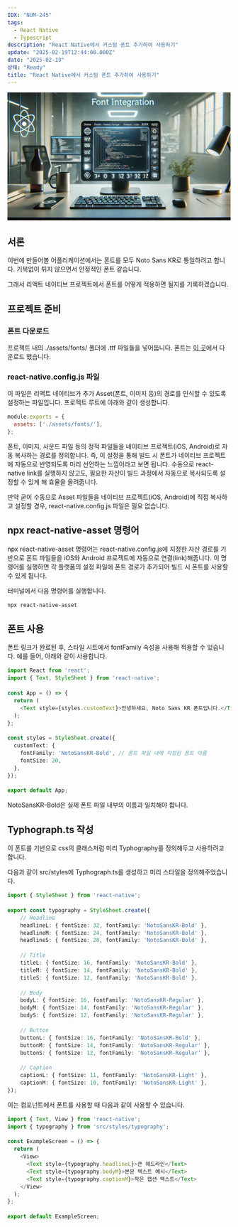 ```yaml
---
IDX: "NUM-245"
tags:
  - React Native
  - Typescript
description: "React Native에서 커스텀 폰트 추가하여 사용하기"
update: "2025-02-19T12:44:00.000Z"
date: "2025-02-19"
상태: "Ready"
title: "React Native에서 커스텀 폰트 추가하여 사용하기"
---
```

![](image1.png)
## 서론

이번에 만들어볼 어플리케이션에서는 폰트를 모두 Noto Sans KR로 통일하려고 합니다. 기복없이 튀지 않으면서 안정적인 폰트 같습니다. 

그래서 리액트 네이티브 프로젝트에서 폰트를 어떻게 적용하면 될지를 기록하겠습니다. 

## **프로젝트 준비**

### 폰트 다운로드

프로젝트 내의 ./assets/fonts/ 폴더에 .ttf 파일들을 넣어둡니다. 폰트는 [이 곳](https://fonts.google.com/noto/specimen/Noto+Sans+KR)에서 다운로드 했습니다. 

### **react-native.config.js 파일**

이 파일은 리액트 네이티브가 추가 Asset(폰트, 이미지 등)의 경로를 인식할 수 있도록 설정하는 파일입니다. 프로젝트 루트에 아래와 같이 생성합니다.

```javascript
module.exports = {
  assets: ['./assets/fonts/'],
};
```

폰트, 이미지, 사운드 파일 등의 정적 파일들을 네이티브 프로젝트(iOS, Android)로 자동 복사하는 경로를 정의합니다. 즉, 이 설정을 통해 빌드 시 폰트가 네이티브 프로젝트에 자동으로 반영되도록 미리 선언하는 느낌이라고 보면 됩니다. 수동으로 react-native link를 실행하지 않고도, 필요한 자산이 빌드 과정에서 자동으로 복사되도록 설정할 수 있게 해 효율을 올려줍니다. 

만약 굳이 수동으로 Asset 파일들을 네이티브 프로젝트(iOS, Android)에 직접 복사하고 설정할 경우, react-native.config.js 파일은 필요 없습니다.

## **npx react-native-asset 명령어**

npx react-native-asset 명령어는 react-native.config.js에 지정한 자산 경로를 기반으로 폰트 파일들을 iOS와 Android 프로젝트에 자동으로 연결(link)해줍니다. 이 명령어를 실행하면 각 플랫폼의 설정 파일에 폰트 경로가 추가되어 빌드 시 폰트를 사용할 수 있게 됩니다.

터미널에서 다음 명령어를 실행합니다.

```bash
npx react-native-asset
```

## **폰트 사용**

폰트 링크가 완료된 후, 스타일 시트에서 fontFamily 속성을 사용해 적용할 수 있습니다. 예를 들어, 아래와 같이 사용합니다.

```typescript
import React from 'react';
import { Text, StyleSheet } from 'react-native';

const App = () => {
  return (
    <Text style={styles.customText}>안녕하세요, Noto Sans KR 폰트입니다.</Text>
  );
};

const styles = StyleSheet.create({
  customText: {
    fontFamily: 'NotoSansKR-Bold', // 폰트 파일 내에 지정된 폰트 이름
    fontSize: 20,
  },
});

export default App;
```

NotoSansKR-Bold은 실제 폰트 파일 내부의 이름과 일치해야 합니다. 

## Typhograph.ts 작성

이 폰트를 기반으로 css의 클래스처럼 미리 Typhography를 정의해두고 사용하려고 합니다. 

다음과 같이 src/styles에 Typhograph.ts를 생성하고  미리 스타일을 정의해주었습니다. 

```typescript
import { StyleSheet } from 'react-native';

export const typography = StyleSheet.create({
    // Headline
    headlineL: { fontSize: 32, fontFamily: 'NotoSansKR-Bold' },
    headlineM: { fontSize: 24, fontFamily: 'NotoSansKR-Bold' },
    headlineS: { fontSize: 20, fontFamily: 'NotoSansKR-Bold' },

    // Title
    titleL: { fontSize: 16, fontFamily: 'NotoSansKR-Bold' },
    titleM: { fontSize: 14, fontFamily: 'NotoSansKR-Bold' },
    titleS: { fontSize: 12, fontFamily: 'NotoSansKR-Bold' },

    // Body
    bodyL: { fontSize: 16, fontFamily: 'NotoSansKR-Regular' },
    bodyM: { fontSize: 14, fontFamily: 'NotoSansKR-Regular' },
    bodyS: { fontSize: 12, fontFamily: 'NotoSansKR-Regular' },

    // Button
    buttonL: { fontSize: 16, fontFamily: 'NotoSansKR-Bold' },
    buttonM: { fontSize: 14, fontFamily: 'NotoSansKR-Regular' },
    buttonS: { fontSize: 12, fontFamily: 'NotoSansKR-Regular' },

    // Caption
    captionL: { fontSize: 11, fontFamily: 'NotoSansKR-Light' },
    captionM: { fontSize: 10, fontFamily: 'NotoSansKR-Light' },
});

```

이는 컴포넌트에서 폰트를 사용할 때 다음과 같이 사용할 수 있습니다. 

```typescript
import { Text, View } from 'react-native';
import { typography } from 'src/styles/typography';

const ExampleScreen = () => {
  return (
    <View>
      <Text style={typography.headlineL}>큰 헤드라인</Text>
      <Text style={typography.bodyM}>본문 텍스트 예시</Text>
      <Text style={typography.captionM}>작은 캡션 텍스트</Text>
    </View>
  );
};

export default ExampleScreen;
```

